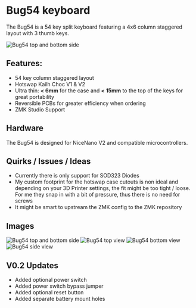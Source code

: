 # Bug54 keyboard
The Bug54 is a 54 key split keyboard featuring a 4x6 column staggered layout with 3 thumb keys.

![Bug54 top and bottom side](https://github.com/ogruendel/bug54-zmk-config/blob/master/docs/images/PXL_20250518_160201433.RAW-01.COVER.jpg)

## Features:
- 54 key column staggered layout
- Hotswap Kailh Choc V1 & V2
- Ultra thin: **< 6mm** for the case and **< 15mm** to the top of the keys for great portability
- Reversible PCBs for greater efficiency when ordering
- ZMK Studio Support

## Hardware
The Bug54 is designed for NiceNano V2 and compatible microcontrollers.

## Quirks / Issues / Ideas
- Currently there is only support for SOD323 Diodes
- My custom footprint for the hotswap case cutouts is non ideal and depending on your 3D Printer settings, the fit might be too tight / loose. For me they snap in with a bit of pressure, thus there is no need for screws
- It might be smart to upstream the ZMK config to the ZMK repository

## Images
![Bug54 top and bottom side](https://github.com/ogruendel/bug54-zmk-config/blob/master/docs/images/PXL_20250518_160201433.RAW-01.COVER.jpg)
![Bug54 top view](https://github.com/ogruendel/bug54-zmk-config/blob/master/docs/images/PXL_20250518_160228276.RAW-01.COVER.jpg)
![Bug54 bottom view](https://github.com/ogruendel/bug54-zmk-config/blob/master/docs/images/PXL_20250518_160551270.RAW-01.COVER.jpg)
![Bug54 side view](https://github.com/ogruendel/bug54-zmk-config/blob/master/docs/images/PXL_20250518_160307867.RAW-01.COVER.jpg)

## V0.2 Updates
- Added optional power switch
- Added power switch bypass jumper
- Added optional reset button
- Added separate battery mount holes
